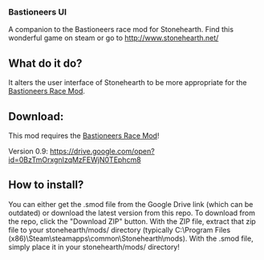 ### Bastioneers UI
A companion to the Bastioneers race mod for Stonehearth. Find this wonderful game on steam or go to http://www.stonehearth.net/

## What do it do?
It alters the user interface of Stonehearth to be more appropriate for the [Bastioneers Race Mod][race-mod].

## Download:
  This mod requires the [Bastioneers Race Mod][race-mod]!
  
  Version 0.9: https://drive.google.com/open?id=0BzTmOrxgnIzqMzFEWjN0TEphcm8
  
## How to install?
  You can either get the .smod file from the Google Drive link (which can be outdated) or download the latest version from this repo. To download from the repo, click the "Download ZIP" button. With the ZIP file, extract that zip file to your stonehearth/mods/ directory (typically C:\Program Files (x86)\Steam\steamapps\common\Stonehearth\mods\). With the .smod file, simply place it in your stonehearth/mods/ directory!


[race-mod]: https://github.com/AdamWhitehurst/Bastioneers
